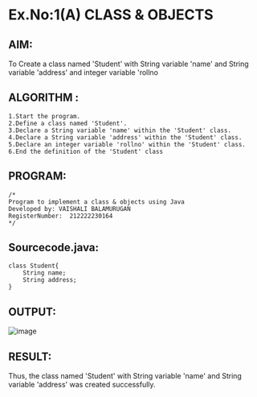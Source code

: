 # Ex.No:1(A) CLASS & OBJECTS

## AIM:
To Create a class named 'Student' with String variable 'name' and String variable 'address' and integer variable 'rollno

## ALGORITHM :
```
1.Start the program.
2.Define a class named 'Student'.
3.Declare a String variable 'name' within the 'Student' class.
4.Declare a String variable 'address' within the 'Student' class.
5.Declare an integer variable 'rollno' within the 'Student' class.
6.End the definition of the 'Student' class
```


## PROGRAM:
 ```
/*
Program to implement a class & objects using Java
Developed by: VAISHALI BALAMURUGAN
RegisterNumber:  212222230164
*/
```

## Sourcecode.java:

```
class Student{
    String name;
    String address; 
}
```


## OUTPUT:
![image](https://github.com/user-attachments/assets/adb7a863-e073-4584-a822-e3956225576b)



## RESULT:
Thus, the class named 'Student' with String variable 'name' and String variable 'address' was created successfully.
